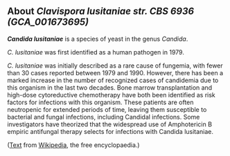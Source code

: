 About *Clavispora lusitaniae str. CBS 6936 (GCA\_001673695)* 
------------------------------------------------------------



***Candida lusitaniae*** is a species of yeast in the genus *Candida*.

*C. lusitaniae* was first identified as a human pathogen in 1979.

*C. lusitaniae* was initially described as a rare cause of fungemia,
with fewer than 30 cases reported between 1979 and 1990. However, there
has been a marked increase in the number of recognized cases of
candidemia due to this organism in the last two decades. Bone marrow
transplantation and high-dose cytoreductive chemotherapy have both been
identified as risk factors for infections with this organism. These
patients are often neutropenic for extended periods of time, leaving
them susceptible to bacterial and fungal infections, including Candidal
infections. Some investigators have theorized that the widespread use of
Amphotericin B empiric antifungal therapy selects for infections with
Candida lusitaniae.

([Text](http://en.wikipedia.org/wiki/Candida_lusitaniae_) from
[Wikipedia](http://en.wikipedia.org/), the free encyclopaedia.)
